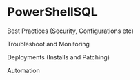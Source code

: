 ﻿# PowerShellSQL
Best Practices (Security, Configurations etc)

Troubleshoot and Monitoring

Deployments (Installs and Patching)

Automation
